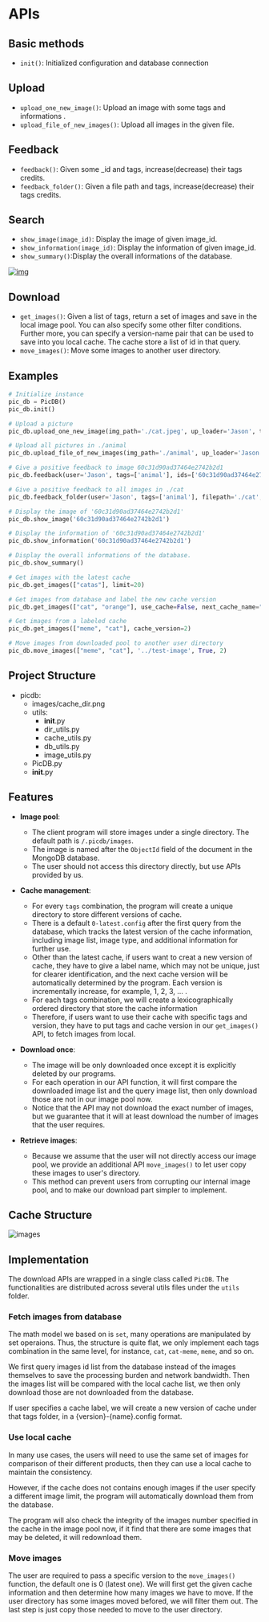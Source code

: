 # APIs

## Basic methods

- `init()`: Initialized configuration and database connection

## Upload

- `upload_one_new_image()`: Upload an image with some tags and informations .
- `upload_file_of_new_images()`: Upload all images in the given file.

## Feedback

- `feedback()`: Given some _id and tags, increase(decrease) their tags credits. 
- `feedback_folder()`: Given a file path and tags, increase(decrease) their tags credits. 

## Search

- `show_image(image_id)`: Display the image of given image_id.
- `show_information(image_id)`: Display the information of given image_id.
- `show_summary()`:Display the overall informations of the database.

[![img](https://github.com/yobekili/DB_Final/raw/tagging/img/img.png)](https://github.com/yobekili/DB_Final/blob/tagging/img/img.png)

## Download

- `get_images()`: Given a list of tags, return a set of images and save in the local image pool. You can also specify some other filter conditions. Further more, you can specify a version-name pair that can be used to save into you local cache. The cache store a list of id in that query.
- `move_images()`: Move some images to another user directory.

## Examples

```python
# Initialize instance
pic_db = PicDB()
pic_db.init()
```



```python
# Upload a picture
pic_db.upload_one_new_image(img_path='./cat.jpeg', up_loader='Jason', tags_list_like=['cat', 'cute'], description="a cute cat")

# Upload all pictures in ./animal
pic_db.upload_file_of_new_images(img_path='./animal', up_loader='Jason', tags_list_like=['cat', 'cute'], description="a cute cat")
```



```python
# Give a positive feedback to image 60c31d90ad37464e2742b2d1
pic_db.feedback(user='Jason', tags=['animal'], ids=['60c31d90ad37464e2742b2d1'], positive_feedback=True)

# Give a positive feedback to all images in ./cat
pic_db.feedback_folder(user='Jason', tags=['animal'], filepath='./cat', positive_feedback=True):
```



```python
# Display the image of '60c31d90ad37464e2742b2d1'
pic_db.show_image('60c31d90ad37464e2742b2d1')

# Display the information of '60c31d90ad37464e2742b2d1'
pic_db.show_information('60c31d90ad37464e2742b2d1')

# Display the overall informations of the database.
pic_db.show_summary()
```



```python
# Get images with the latest cache
pic_db.get_images(["catas"], limit=20)

# Get images from database and label the new cache version
pic_db.get_images(["cat", "orange"], use_cache=False, next_cache_name="exp1", limit=20)

# Get images from a labeled cache
pic_db.get_images(["meme", "cat"], cache_version=2)

# Move images from downloaded pool to another user directory
pic_db.move_images(["meme", "cat"], '../test-image', True, 2)
```


## Project Structure

- picdb: 
  - images/cache_dir.png
  - utils: 
    - __init__.py
    -  dir_utils.py
    -  cache_utils.py
    -  db_utils.py
    -  image_utils.py
   - PicDB.py
   - __init__.py

## Features
- **Image pool**: 
  - The client program will store images under a single directory. The default path is `/.picdb/images`. 
  - The image is named after the `ObjectId` field of the document in the MongoDB database. 
  - The user should not access this directory directly, but use APIs provided by us.
- **Cache management**: 
  - For every `tags` combination, the program will create a unique directory to store different versions of cache. 
  - There is a default `0-latest.config` after the first query from the database, which tracks the latest version of the cache information, including image list, image type, and additional information for further use.
  - Other than the latest cache, if users want to creat a new version of cache, they have to give a label name, which may not be unique, just for clearer identification, and the next cache version will be automatically determined by the program. Each version is incrementally increase, for example, 1, 2, 3, ... .
  - For each tags combination, we will create a lexicographically ordered directory that store the cache information
  - Therefore, if users want to use their cache with specific tags and version, they have to put tags and cache version in our `get_images()` API, to fetch images from local.
- **Download once**:
  - The image will be only downloaded once except it is explicitly deleted by our programs.
  - For each operation in our API function, it will first compare the downloaded image list and the query image list, then only download those are not in our image pool now.
  - Notice that the API may not download the exact number of images, but we guarantee that it will at least download the number of images that the user requires.

- **Retrieve images**:
  - Because we assume that the user will not directly access our image pool, we provide an additional API `move_images()` to let user copy these images to user's directory.
  - This method can prevent users from corrupting our internal image pool, and to make our download part simpler to implement.

## Cache Structure
![images](./images/cache_structure.png)


## Implementation
The download APIs are wrapped in a single class called `PicDB`. The functionalities are distributed across several utils files under the `utils` folder. 

### Fetch images from database
The math model we based on is `set`, many operations are manipulated by set operaions. Thus, the structure is quite flat, we only implement each tags combination in the same level, for instance, `cat`, `cat-meme`, `meme`, and so on.

We first query images id list from the database instead of the images themselves to save the processing burden and network bandwidth. Then the images list will be compared with the local cache list, we then only download those are not downloaded from the database.

If user specifies a cache label, we will create a new version of cache under that tags folder, in a {version}-{name}.config format.

### Use local cache
In many use cases, the users will need to use the same set of images for comparison of their different products, then they can use a local cache to maintain the consistency.

However, if the cache does not contains enough images if the user specify a different image limit, the program will automatically download them from the database. 

The program will also check the integrity of the images number specified in the cache in the image pool now, if it find that there are some images that may be deleted, it will redownload them.

### Move images
The user are required to pass a specific version to the `move_images()` function, the default one is 0 (latest one). We will first get the given cache information and then determine how many images we have to move. If the user directory has some images moved befored, we will filter them out. The last step is just copy those needed to move to the user directory.

